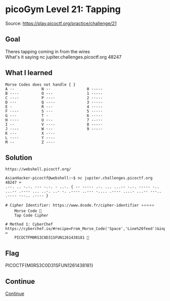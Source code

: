 # picoGym Level 21: Tapping
Source: https://play.picoctf.org/practice/challenge/21

## Goal
Theres tapping coming in from the wires<br>
What's it saying nc jupiter.challenges.picoctf.org 48247

## What I learned
```
Morse Codes does not handle { }
A ·-            N -·                0 ----- 
B -···          O ---               1 ·---- 
C -·-·          P ·--·              2 ··---
D -··           Q --·-              3 ···-- 
E ·             R ·-·               4 ····- 
F ··-·          S ···               5 ····· 
G --·           T -                 6 -····
H ····          U ··-               7 --···
I ··            V ···-              8 ---·· 
J ·---          W ·--               9 ----·
K -·-           X -··-
L ·-··          Y -·--
M --            Z --·· 
```

## Solution
```
https://webshell.picoctf.org/

AsianHacker-picoctf@webshell:~$ nc jupiter.challenges.picoctf.org 48247 ⌨️
.--. .. -.-. --- -.-. - ..-. { -- ----- .-. ... ...-- -.-. ----- -.. ...-- .---- ... ..-. ..- -. .---- ..--- -.... .---- ....- ...-- ---.. .---- ---.. .---- }

# Cipher Identifier: https://www.dcode.fr/cipher-identifier ⭐⭐⭐⭐⭐
    Morse Code 👀
    Tap Code Cipher

# Method 1: CyberChef
https://cyberchef.io/#recipe=From_Morse_Code('Space','Line%20feed')&input=Li0tLiAuLiAtLi0uIC0tLSAtLi0uIC0gLi4tLiB7IC0tIC0tLS0tIC4tLiAuLi4gLi4uLS0gLS4tLiAtLS0tLSAtLi4gLi4uLS0gLi0tLS0gLi4uIC4uLS4gLi4tIC0uIC4tLS0tIC4uLS0tIC0uLi4uIC4tLS0tIC4uLi4tIC4uLi0tIC0tLS4uIC4tLS0tIC0tLS4uIC4tLS0tIH0 ⌨️
    PICOCTFM0RS3C0D31SFUN1261438181 🔐
```

## Flag
PICOCTF{M0RS3C0D31SFUN1261438181}

## Continue
[Continue](./picoGym0162.md)